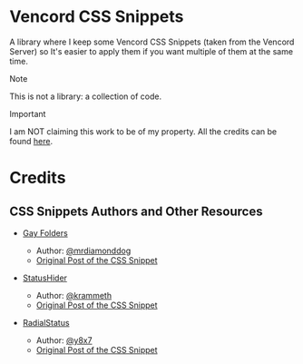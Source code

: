 # Vencord CSS Snippets
A library where I keep some Vencord CSS Snippets (taken from the Vencord Server) so It's easier to apply them if you want multiple of them at the same time.
> [!NOTE]
> This is not a library: a collection of code.

> [!IMPORTANT]
> I am NOT claiming this work to be of my property. All the credits can be found [here](/README.md#credits).

# Credits
## CSS Snippets Authors and Other Resources
<!---
Format:
- [CSS Snippet Name](link of it in this repo)
  * Author: [@discorduser](discord user link)
  * [Original Post of the CSS Snippet](message link of the snippet in the #css-snippets channel in the Vencord server)
-->
- [Gay Folders](/css-snippets/gay-folders.css)
  * Author: [@mrdiamonddog](https://discord.com/users/523338295644782592)
  * [Original Post of the CSS Snippet](https://discord.com/channels/1015060230222131221/1028106818368589824/1282194523828785194)

- [StatusHider](/css-snippets/status-hider.css)
  * Author: [@krammeth](https://discord.com/users/519220048850583567)
  * [Original Post of the CSS Snippet](https://discord.com/channels/1015060230222131221/1028106818368589824/1283087085519241313)

- [RadialStatus](/css-snippets/status-hider.css)
  * Author: [@y8x7](https://discord.com/users/1135087432967131227)
  * [Original Post of the CSS Snippet](https://discord.com/channels/1015060230222131221/1285996003589357579/1285996617996046386)
